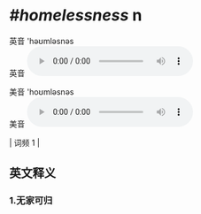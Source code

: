 # ***\#homelessness*** n
英音 'həʊmləsnəs  
英音
<audio src="./media/homelessness1.aac" controls="controls"></audio>

美音 'hoʊmləsnəs  
美音
<audio src="./media/homelessness2.aac" controls="controls"></audio>



| 词频 1 |  

英文释义
---
### 1.**无家可归**  


